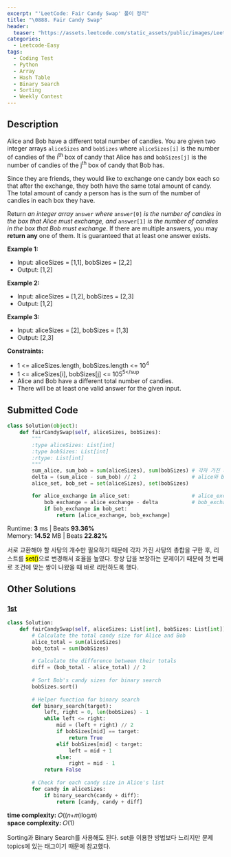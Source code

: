 ```yaml
---
excerpt: "'LeetCode: Fair Candy Swap' 풀이 정리"
title: "\0888. Fair Candy Swap"
header:
  teaser: "https://assets.leetcode.com/static_assets/public/images/LeetCode_Sharing.png"
categories:
  - Leetcode-Easy
tags:
  - Coding Test
  - Python
  - Array
  - Hash Table
  - Binary Search
  - Sorting
  - Weekly Contest
---
```


## <i class="fa-solid fa-file-lines"></i> Description

Alice and Bob have a different total number of candies. You are given two integer arrays `aliceSizes` and `bobSizes` where `aliceSizes[i]` is the number of candies of the i<sup>th</sup> box of candy that Alice has and `bobSizes[j]` is the number of candies of the j<sup>th</sup> box of candy that Bob has.

Since they are friends, they would like to exchange one candy box each so that after the exchange, they both have the same total amount of candy. The total amount of candy a person has is the sum of the number of candies in each box they have.

Return *an integer array* `answer` *where* `answer[0]` *is the number of candies in the box that Alice must exchange, and* `answer[1]` *is the number of candies in the box that Bob must exchange*. If there are multiple answers, you may **return any** one of them. It is guaranteed that at least one answer exists.

**Example 1:**

- Input: aliceSizes = [1,1], bobSizes = [2,2]
- Output: [1,2]

**Example 2:**

- Input: aliceSizes = [1,2], bobSizes = [2,3]
- Output: [1,2]

**Example 3:**

- Input: aliceSizes = [2], bobSizes = [1,3]
- Output: [2,3]

**Constraints:**

- 1 <= aliceSizes.length, bobSizes.length <= 10<sup>4</sup>
- 1 <= aliceSizes[i], bobSizes[j] <= 105<sup>5</sup
- Alice and Bob have a different total number of candies.
- There will be at least one valid answer for the given input.

## <i class="fa-solid fa-cloud-arrow-up"></i> Submitted Code

```python
class Solution(object):
    def fairCandySwap(self, aliceSizes, bobSizes):
        """
        :type aliceSizes: List[int]
        :type bobSizes: List[int]
        :rtype: List[int]
        """
        sum_alice, sum_bob = sum(aliceSizes), sum(bobSizes) # 각자 가진 사탕의 총합
        delta = (sum_alice - sum_bob) // 2                  # alice와 bob의 합 차이의 절반(보정량)
        alice_set, bob_set = set(aliceSizes), set(bobSizes)

        for alice_exchange in alice_set:                    # alice_exchange: alice가 교환할 사탕 개수
            bob_exchange = alice_exchange - delta           # bob_exchange: bob이 교환할 사탕 개수
            if bob_exchange in bob_set:
                return [alice_exchange, bob_exchange]
```
<i class="fa-solid fa-clock"></i> Runtime: **3** ms \| Beats **93.36%**    
<i class="fa-solid fa-memory"></i> Memory: **14.52** MB \| Beats **22.82%**

서로 교환해야 할 사탕의 개수만 필요하기 때문에 각자 가진 사탕의 총합을 구한 후, 리스트를 <mark>set()</mark>으로 변경해서 효율을 높였다. 항상 답을 보장하는 문제이기 때문에 첫 번째로 조건에 맞는 쌍이 나왔을 때 바로 리턴하도록 했다.

## <i class="fa-solid fa-flask"></i> Other Solutions

### <a href="https://leetcode.com/problems/fair-candy-swap/solutions/6202408/easy-binary-search-with-explanation-pyth-ar7x/" target="_blank">1st</a>

```python
class Solution:
    def fairCandySwap(self, aliceSizes: List[int], bobSizes: List[int]) -> List[int]:
        # Calculate the total candy size for Alice and Bob
        alice_total = sum(aliceSizes)
        bob_total = sum(bobSizes)
        
        # Calculate the difference between their totals
        diff = (bob_total - alice_total) // 2
        
        # Sort Bob's candy sizes for binary search
        bobSizes.sort()
        
        # Helper function for binary search
        def binary_search(target):
            left, right = 0, len(bobSizes) - 1
            while left <= right:
                mid = (left + right) // 2
                if bobSizes[mid] == target:
                    return True
                elif bobSizes[mid] < target:
                    left = mid + 1
                else:
                    right = mid - 1
            return False
        
        # Check for each candy size in Alice's list
        for candy in aliceSizes:
            if binary_search(candy + diff):
                return [candy, candy + diff]
```
<i class="fa-solid fa-clock"></i> **time complexity:** 𝑂((𝑛+𝑚)log𝑚)    
<i class="fa-solid fa-memory"></i> **space complexity:** 𝑂(1)           

Sorting과 Binary Search를 사용해도 된다. set을 이용한 방법보다 느리지만 문제 topics에 있는 태그이기 때문에 참고했다.